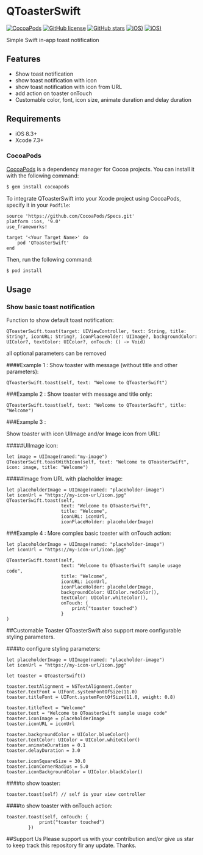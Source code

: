 # QToasterSwift
[![CocoaPods](https://img.shields.io/cocoapods/v/QToasterSwift.svg)](https://cocoapods.org/pods/QToasterSwift)
[![GitHub license](https://img.shields.io/badge/license-MIT-blue.svg)](https://raw.githubusercontent.com/a-athaullah/QToasterSwift/master/LICENSE)
[![GitHub stars](https://img.shields.io/github/stars/a-athaullah/QToasterSwift.svg)](https://github.com/a-athaullah/QToasterSwift/stargazers)
[![iOS)](https://img.shields.io/badge/iOS-8.3%2B-blue.svg)](https://github.com/a-athaullah/QToasterSwift)
[![iOS)](https://img.shields.io/badge/xCode-7.3%2B-blue.svg)](https://github.com/a-athaullah/QToasterSwift)

Simple Swift in-app toast notification

## Features

- Show toast notification
- show toast notification with icon
- show toast notification with icon from URL
- add action on toaster onTouch
- Customable color, font, icon size, animate duration and delay duration

## Requirements

- iOS 8.3+ 
- Xcode 7.3+

### CocoaPods

[CocoaPods](http://cocoapods.org) is a dependency manager for Cocoa projects. You can install it with the following command:

```bash
$ gem install cocoapods
```

To integrate QToasterSwift into your Xcode project using CocoaPods, specify it in your `Podfile`:

```
source 'https://github.com/CocoaPods/Specs.git'
platform :ios, '9.0'
use_frameworks!

target '<Your Target Name>' do
    pod 'QToasterSwift'
end
```

Then, run the following command:

```bash
$ pod install
```

## Usage
### Show basic toast notification
Function to show default toast notification:

```
QToasterSwift.toast(target: UIViewController, text: String, title: String?, iconURL: String?, iconPlaceHolder: UIImage?, backgroundColor: UIColor?, textColor: UIColor?, onTouch: () -> Void)
```

all optional parameters can be removed

####Example 1 :
Show toaster with message (without title and other parameters):

```
QToasterSwift.toast(self, text: "Welcome to QToasterSwift")
```
###Example 2 :
Show toaster with message and title only:

```
QToasterSwift.toast(self, text: "Welcome to QToasterSwift", title: "Welcome")
```

###Example 3 :

Show toaster with icon UIImage and/or Image icon from URL:

#####UIImage icon:

```
let image = UIImage(named:"my-image")
QToasterSwift.toastWithIcon(self, text: "Welcome to QToasterSwift", icon: image, title: "Welcome")
```

#####Image from URL with placholder image:

```
let placeholderImage = UIImage(named: "placeholder-image")
let iconUrl = "https://my-icon-url/icon.jpg"
QToasterSwift.toast(self, 
					text: "Welcome to QToasterSwift", 
					title: "Welcome", 
					iconURL: iconUrl, 
					iconPlaceHolder: placeholderImage)
```

###Example 4 :
More complex basic toaster with onTouch action:

```
let placeholderImage = UIImage(named: "placeholder-image")
let iconUrl = "https://my-icon-url/icon.jpg"

QToasterSwift.toast(self, 
					text: "Welcome to QToasterSwift sample usage code", 
					title: "Welcome", 
					iconURL: iconUrl, 
					iconPlaceHolder: placeholderImage,
					backgroundColor: UIColor.redColor(),
					textColor: UIColor.whiteColor(),
					onTouch: {
                		print("toaster touched")
            		}
)
```

##Customable Toaster
QToasterSwift also support more configurable styling parameters.

####to configure styling parameters:

```
let placeholderImage = UIImage(named: "placeholder-image")
let iconUrl = "https://my-icon-url/icon.jpg"

let toaster = QToasterSwift()

toaster.textAlignment = NSTextAlignment.Center
toaster.textFont = UIFont.systemFontOfSize(11.0)
toaster.titleFont = UIFont.systemFontOfSize(11.0, weight: 0.8)
    
toaster.titleText = "Welcome"
toaster.text = "Welcome to QToasterSwift sample usage code"
toaster.iconImage = placeholderImage
toaster.iconURL = iconUrl
    
toaster.backgroundColor = UIColor.blueColor()
toaster.textColor: UIColor = UIColor.whiteColor()
toaster.animateDuration = 0.1
toaster.delayDuration = 3.0
    
toaster.iconSquareSize = 30.0
toaster.iconCornerRadius = 5.0
toaster.iconBackgroundColor = UIColor.blackColor()

```

####to show toaster:

```
toaster.toast(self) // self is your view controller
```

####to show toaster with onTouch action:

```
toaster.toast(self, onTouch: {
            print("toaster touched")
        })
```


##Support Us
Please support us with your contribution and/or give us star to keep track this repository fir any update. Thanks.